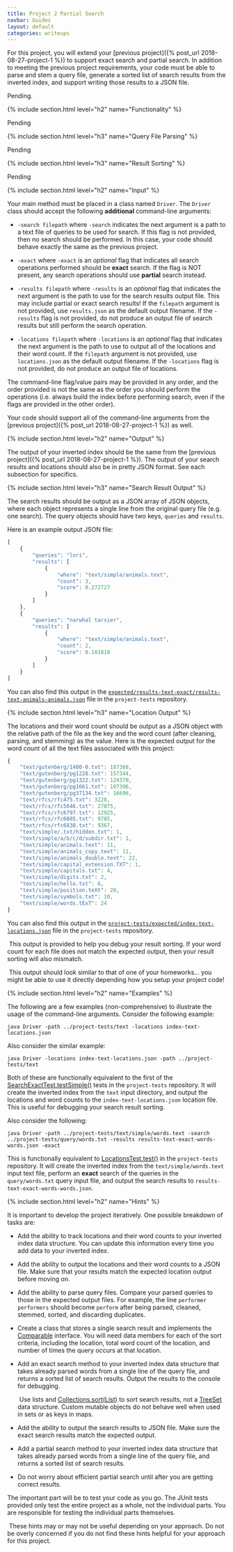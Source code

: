 ```yaml
---
title: Project 2 Partial Search
navbar: Guides
layout: default
categories: writeups
---
```


For this project, you will extend your [previous project]({% post_url 2018-08-27-project-1 %}) to support exact search and partial search. In addition to meeting the previous project requirements, your code must be able to parse and stem a query file, generate a sorted list of search results from the inverted index, and support writing those results to a JSON file.

Pending.

{% include section.html level="h2" name="Functionality" %}

Pending

{% include section.html level="h3" name="Query File Parsing" %}

Pending

{% include section.html level="h3" name="Result Sorting" %}

Pending


{% include section.html level="h2" name="Input" %}

Your main method must be placed in a class named `Driver`. The `Driver` class should accept the following **additional** command-line arguments:

  - `-search filepath` where `-search` indicates the next argument is a path to a text file of queries to be used for search. If this flag is not provided, then no search should be performed. In this case, your code should behave exactly the same as the previous project.

  - `-exact` where `-exact` is an *optional* flag that indicates all search operations performed should be **exact** search. If the flag is NOT present, any search operations should use **partial** search instead.

  - `-results filepath` where `-results` is an *optional* flag that indicates the next argument is the path to use for the search results output file. This may include partial or exact search results! If the `filepath` argument is not provided, use `results.json` as the default output filename. If the `-results` flag is not provided, do not produce an output file of search results but still perform the search operation.

  - `-locations filepath` where `-locations` is an *optional* flag that indicates the next argument is the path to use to output all of the locations and their word count. If the `filepath` argument is not provided, use `locations.json` as the default output filename. If the `-locations` flag is not provided, do not produce an output file of locations.

The command-line flag/value pairs may be provided in any order, and the order provided is not the same as the order you should perform the operations (i.e. always build the index before performing search, even if the flags are provided in the other order).

Your code should support all of the command-line arguments from the [previous project]({% post_url 2018-08-27-project-1 %}) as well.

{% include section.html level="h2" name="Output" %}

The output of your inverted index should be the same from the [previous project]({% post_url 2018-08-27-project-1 %}). The output of your search results and locations should also be in pretty JSON format. See each subsection for specifics.

{% include section.html level="h3" name="Search Result Output" %}

The search results should be output as a JSON array of JSON objects, where each object represents a single line from the original query file (e.g. one search). The query objects should have two keys, `queries` and `results`.

Here is an example output JSON file:

```javascript
[
	{
		"queries": "lori",
		"results": [
			{
				"where": "text/simple/animals.text",
				"count": 3,
				"score": 0.272727
			}
		]
	},
	{
		"queries": "narwhal tarsier",
		"results": [
			{
				"where": "text/simple/animals.text",
				"count": 2,
				"score": 0.181818
			}
		]
	}
]
```

You can also find this output in the [`expected/results-text-exact/results-text-animals-animals.json`](https://github.com/usf-cs212-fall2018/project-tests/blob/master/expected/results-text-exact/results-text-animals-animals.json) file in the `project-tests` repository.

{% include section.html level="h3" name="Location Output" %}

The locations and their word count should be output as a JSON object with the relative path of the file as the key and the word count (after cleaning, parsing, and stemming) as the value. Here is the expected output for the word count of all the text files associated with this project:

```javascript
{
	"text/gutenberg/1400-0.txt": 187368,
	"text/gutenberg/pg1228.txt": 157344,
	"text/gutenberg/pg1322.txt": 124370,
	"text/gutenberg/pg1661.txt": 107396,
	"text/gutenberg/pg37134.txt": 16696,
	"text/rfcs/rfc475.txt": 3228,
	"text/rfcs/rfc5646.txt": 27075,
	"text/rfcs/rfc6797.txt": 12925,
	"text/rfcs/rfc6805.txt": 9785,
	"text/rfcs/rfc6838.txt": 9367,
	"text/simple/.txt/hidden.txt": 1,
	"text/simple/a/b/c/d/subdir.txt": 1,
	"text/simple/animals.text": 11,
	"text/simple/animals_copy.text": 11,
	"text/simple/animals_double.text": 22,
	"text/simple/capital_extension.TXT": 1,
	"text/simple/capitals.txt": 4,
	"text/simple/digits.txt": 2,
	"text/simple/hello.txt": 6,
	"text/simple/position.teXt": 20,
	"text/simple/symbols.txt": 10,
	"text/simple/words.tExT": 24
}
```

You can also find this output in the [`project-tests/expected/index-text-locations.json`](https://github.com/usf-cs212-fall2018/project-tests/blob/master/expected/index-text-locations.json) file in the `project-tests` repository.

<p><article class="message is-info">
  <div class="message-body">
    <i class="fas fa-info-circle"></i>&nbsp;This output is provided to help you debug your result sorting. If your word count for each file does not match the expected output, then your result sorting will also mismatch.
  </div>
</article></p>

<p><article class="message is-success">
  <div class="message-body">
    <i class="fas fa-magic"></i>&nbsp;This output should look similar to that of one of your homeworks... you might be able to use it directly depending how you setup your project code!
  </div>
</article></p>

{% include section.html level="h2" name="Examples" %}

The following are a few examples (non-comprehensive) to illustrate the usage of the command-line arguments. Consider the following example:

```
java Driver -path ../project-tests/text -locations index-text-locations.json
```

Also consider the similar example:

```
java Driver -locations index-text-locations.json -path ../project-tests/text
```

Both of these are functionally equivalent to the first of the [SearchExactTest.testSimple()](https://github.com/usf-cs212-fall2018/project-tests/blob/master/src/SearchTest.java#L180) tests in the `project-tests` repository. It will create the inverted index from the `text` input directory, and output the locations and word counts to the `index-text-locations.json` location file. This is useful for debugging your search result sorting.

Also consider the following:

```
java Driver -path ../project-tests/text/simple/words.text -search ../project-tests/query/words.txt -results results-text-exact-words-words.json -exact
```

This is functionally equivalent to [LocationsTest.test()](https://github.com/usf-cs212-fall2018/project-tests/blob/master/src/SearchTest.java#L159) in the `project-tests` repository. It will create the inverted index from the `text/simple/words.text` input text file, perform an **exact** search of the queries in the `query/words.txt` query input file, and output the search results to `results-text-exact-words-words.json`.

{% include section.html level="h2" name="Hints" %}

It is important to develop the project iteratively. One possible breakdown of tasks are:

  - Add the ability to track locations and their word counts to your inverted index data structure. You can update this information every time you add data to your inverted index.

  - Add the ability to output the locations and their word counts to a JSON file. Make sure that your results match the expected location output before moving on.

  - Add the ability to parse query files. Compare your parsed queries to those in the expected output files. For example, the line `performer performers` should become `perform` after being parsed, cleaned, stemmed, sorted, and discarding duplicates.

  - Create a class that stores a single search result and implements the [Comparable](https://docs.oracle.com/javase/10/docs/api/java/lang/Comparable.html) interface. You will need data members for each of the sort criteria, including the location, total word count of the location, and number of times the query occurs at that location.

  - Add an exact search method to your inverted index data structure that takes already parsed words from a single line of the query file, and returns a sorted list of search results. Output the results to the console for debugging.

      <p><article class="message is-warning">
        <div class="message-body">
          <i class="fas fa-exclamation-triangle"></i>&nbsp;Use lists and <a href="https://docs.oracle.com/javase/10/docs/api/java/util/Collections.html#sort(java.util.List)">Collections.sort(List)</a> to sort search results, not a <a href="https://docs.oracle.com/javase/10/docs/api/java/util/TreeSet.html">TreeSet</a> data structure. Custom mutable objects do not behave well when used in sets or as keys in maps.
        </div>
      </article></p>

  - Add the ability to output the search results to JSON file. Make sure the exact search results match the expected output.

  - Add a partial search method to your inverted index data structure that takes already parsed words from a single line of the query file, and returns a sorted list of search results.


  - Do not worry about efficient partial search until after you are getting correct results.

The important part will be to test your code as you go. The JUnit tests provided only test the entire project as a whole, not the individual parts. You are responsible for testing the individual parts themselves.

<article class="message is-info">
  <div class="message-body">
    <i class="fas fa-info-circle"></i>&nbsp;These hints may or may not be useful depending on your approach. Do not be overly concerned if you do not find these hints helpful for your approach for this project.
  </div>
</article>
